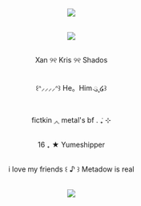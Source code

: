 <p align="center"></br><img src="https://files.catbox.moe/95mo56.png"/>
<p align="center"></br><img src="https://files.catbox.moe/pag933.png"/>
<p align="center"></br>Xan ୨୧ Kris ୨୧ Shados
<p align="center"></br>꒰ᐢ⸝⸝⸝⸝ᐢ꒱ He。Him ུ۪۪ ໒꒱
<p align="center"></br>fictkin ◞◟ metal's bf . ݁₊ ⊹
<p align="center"></br>16 ₊ ★ Yumeshipper
<p align="center"></br>i love my friends ꒰ ♪ ꒱ Metadow is real
<p align="center"></br><img src="https://files.catbox.moe/bld01s.png"/>

